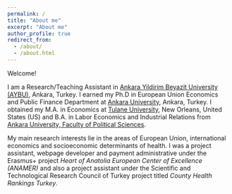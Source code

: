```yaml
---
permalink: /
title: "About me"
excerpt: "About me"
author_profile: true
redirect_from: 
  - /about/
  - /about.html
---
```


Welcome! 

I am a Research/Teaching Assistant in [Ankara Yildirim Beyazit University (AYBU)](https://aybu.edu.tr/iktisat/en), Ankara, Turkey. 
I earned my Ph.D in European Union Economics and Public Finance Department at [Ankara University](https://www.ankara.edu.tr/en/), 
Ankara, Turkey. I obtained my M.A. in Economics at [Tulane University](https://liberalarts.tulane.edu/departments/economics), 
New Orleans, United States (US) and B.A. in Labor Economics and Industrial Relations from [Ankara University, Faculty of Political Sciences](http://www.politics.ankara.edu.tr/en/anasayfa-english/). 

My main research interests lie in the areas of European Union, international economics and socioeconomic determinants of health. I was a project assistant, webpage developer and payment administrative under the Erasmus+ project _Heart of Anatolia European Center of Excellence (ANAMER)_ and also a project assistant under the Scientific and Technological Research Council of Turkey project titled _County Health Rankings Turkey_.
